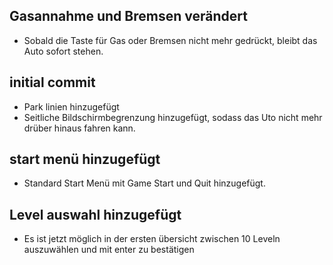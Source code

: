 ## Gasannahme und Bremsen verändert
* Sobald die Taste für Gas oder Bremsen nicht mehr gedrückt, bleibt das Auto sofort stehen.

## initial commit
* Park linien hinzugefügt 
* Seitliche Bildschirmbegrenzung hinzugefügt, sodass das Uto nicht mehr drüber hinaus fahren kann.

## start menü hinzugefügt
* Standard Start Menü mit Game Start und Quit hinzugefügt.

## Level auswahl hinzugefügt
* Es ist jetzt möglich in der ersten übersicht zwischen 10 Leveln auszuwählen und mit enter zu bestätigen

